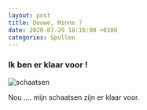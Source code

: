 ```yaml
---
layout: post
title: Douwe, Minne ?
date: 2020-07-29 18:16:00 +0100
categories: Spullen
---
```


### Ik ben er klaar voor !

![schaatsen](https://prisse.net/schaatsen.jpg)

Nou .... mijn schaatsen zijn er klaar voor.